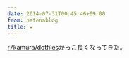 ```yaml
---
date: 2014-07-31T00:45:46+09:00
from: hatenablog
title: ★
---
```


<p><a href="https://github.com/r7kamura/dotfiles">r7kamura/dotfiles</a>かっこ良くなってきた。</p>

<p><img src="https://raw.githubusercontent.com/r7kamura/dotfiles/master/images/install.png" alt="" /></p>

